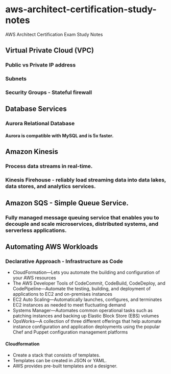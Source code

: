 # aws-architect-certification-study-notes
AWS Architect Certification Exam Study Notes

## Virtual Private Cloud (VPC)
### Public vs Private IP address
### Subnets
### Security Groups - Stateful firewall

## Database Services
### Aurora Relational Database
#### Aurora is compatible with MySQL and is 5x faster.

## Amazon Kinesis
### Process data streams in real-time.
### Kinesis Firehouse -  reliably load streaming data into data lakes, data stores, and analytics services.

## Amazon SQS - Simple Queue Service.
### Fully managed message queuing service that enables you to decouple and scale microservices, distributed systems, and serverless applications.

## Automating AWS Workloads
### Declarative Approach - Infrastructure as Code
* CloudFormation—Lets you automate the building and configuration of your AWS resources
* The AWS Developer Tools of CodeCommit, CodeBuild, CodeDeploy, and CodePipeline—Automate the testing, building, and deployment of applications to
EC2 and on-premises instances
* EC2 Auto Scaling—Automatically launches, configures, and terminates EC2 instances as needed to meet fluctuating demand
* Systems Manager—Automates common operational tasks such as patching instances and backing up Elastic Block Store (EBS) volumes
* OpsWorks—A collection of three different offerings that help automate instance configuration and application deployments using the popular Chef and Puppet configuration management platforms


#### Cloudformation 
* Create a stack that consists of templates.
* Templates can be created in JSON or YAML.
* AWS provides pre-built templates and a designer.


